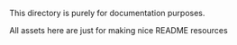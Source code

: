 This directory is purely for documentation purposes.

All assets here are just for making nice README resources

